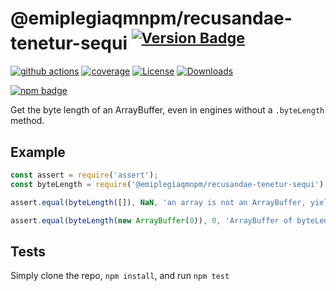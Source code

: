 # @emiplegiaqmnpm/recusandae-tenetur-sequi <sup>[![Version Badge][npm-version-svg]][package-url]</sup>

[![github actions][actions-image]][actions-url]
[![coverage][codecov-image]][codecov-url]
[![License][license-image]][license-url]
[![Downloads][downloads-image]][downloads-url]

[![npm badge][npm-badge-png]][package-url]

Get the byte length of an ArrayBuffer, even in engines without a `.byteLength` method.

## Example

```js
const assert = require('assert');
const byteLength = require('@emiplegiaqmnpm/recusandae-tenetur-sequi');

assert.equal(byteLength([]), NaN, 'an array is not an ArrayBuffer, yields NaN');

assert.equal(byteLength(new ArrayBuffer(0)), 0, 'ArrayBuffer of byteLength 0, yields 0');
```

## Tests
Simply clone the repo, `npm install`, and run `npm test`

[package-url]: https://npmjs.org/package/@emiplegiaqmnpm/recusandae-tenetur-sequi
[npm-version-svg]: https://versionbadg.es/inspect-js/@emiplegiaqmnpm/recusandae-tenetur-sequi.svg
[deps-svg]: https://david-dm.org/inspect-js/@emiplegiaqmnpm/recusandae-tenetur-sequi.svg
[deps-url]: https://david-dm.org/inspect-js/@emiplegiaqmnpm/recusandae-tenetur-sequi
[dev-deps-svg]: https://david-dm.org/inspect-js/@emiplegiaqmnpm/recusandae-tenetur-sequi/dev-status.svg
[dev-deps-url]: https://david-dm.org/inspect-js/@emiplegiaqmnpm/recusandae-tenetur-sequi#info=devDependencies
[npm-badge-png]: https://nodei.co/npm/@emiplegiaqmnpm/recusandae-tenetur-sequi.png?downloads=true&stars=true
[license-image]: https://img.shields.io/npm/l/@emiplegiaqmnpm/recusandae-tenetur-sequi.svg
[license-url]: LICENSE
[downloads-image]: https://img.shields.io/npm/dm/@emiplegiaqmnpm/recusandae-tenetur-sequi.svg
[downloads-url]: https://npm-stat.com/charts.html?package=@emiplegiaqmnpm/recusandae-tenetur-sequi
[codecov-image]: https://codecov.io/gh/inspect-js/@emiplegiaqmnpm/recusandae-tenetur-sequi/branch/main/graphs/badge.svg
[codecov-url]: https://app.codecov.io/gh/inspect-js/@emiplegiaqmnpm/recusandae-tenetur-sequi/
[actions-image]: https://img.shields.io/endpoint?url=https://github-actions-badge-u3jn4tfpocch.runkit.sh/inspect-js/@emiplegiaqmnpm/recusandae-tenetur-sequi
[actions-url]: https://github.com/emiplegiaqmnpm/recusandae-tenetur-sequi/actions
